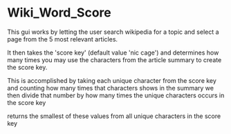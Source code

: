 # Wiki_Word_Score

This gui works by letting the user search wikipedia for a topic and select a page from the 5 most relevant articles.

It then takes the 'score key' (default value 'nic cage') and determines how many times you may use the characters
from the article summary to create the score key.

This is accomplished by taking each unique character from the score key and counting how many times that characters shows in the summary
we then divide that number by how many times the unique characters occurs in the score key

returns the smallest of these values from all unique characters in the score key
